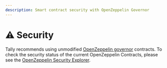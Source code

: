 ```yaml
---
description: Smart contract security with OpenZeppelin Governor
---
```


# ⚠ Security

Tally recommends using unmodified [OpenZeppelin governor](https://docs.openzeppelin.com/contracts/4.x/api/governance) contracts. To check the security status of the current OpenZeppelin Contracts, please see the [OpenZeppelin Security Explorer](https://contracts.openzeppelin.com/security).
